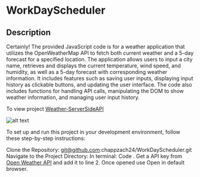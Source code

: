 # WorkDayScheduler

## Description

Certainly! The provided JavaScript code is for a weather application that utilizes the OpenWeatherMap API to fetch both current weather and a 5-day forecast for a specified location. The application allows users to input a city name, retrieves and displays the current temperature, wind speed, and humidity, as well as a 5-day forecast with corresponding weather information. It includes features such as saving user inputs, displaying input history as clickable buttons, and updating the user interface. The code also includes functions for handling API calls, manipulating the DOM to show weather information, and managing user input history.

To view project [Weather-ServerSideAPI](https://chappzach24.github.io/Weather-ServerSideAPI/)

![alt text]([https://github.com/chappzach24/WorkDayScheduler/blob/main/work-day.png](https://github.com/chappzach24/Weather-ServerSideAPI/blob/main/weather-forcast.png))

To set up and run this project in your development environment, follow these step-by-step instructions:

Clone the Repository: git@github.com:chappzach24/WorkDayScheduler.git
Navigate to the Project Directory: 
In terminal: Code . 
Get a API key from [Open Weather API](https://openweathermap.org/) and add it to line 2.
Once opened use Open in default browser.
